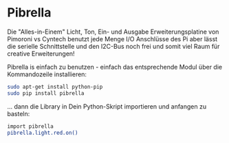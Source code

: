 <!--
---
name: Pibrella
class: board
type: multi,io
formfactor: Custom
manufacturer: Cyntech
description: eine "Alles-in-Einem" Licht, Ton, Ein- und Ausgabe Erweiterungsplatine.
url: http://pibrella.com
github: https://github.com/pimoroni/pibrella
buy: https://shop.cyntech.co.uk/products/pibrella?variant=581387897
image: 'pibrella.png'
pincount: 26
eeprom: no
pin:
  '7':
    name: Green LED
    direction: output
    active: high
  '11':
    name: Yellow LED
    direction: output
    active: high
  '12':
    name: Buzzer
    direction: output
    active: high
  '13':
    name: Red LED
    direction: output
    active: high
  '15':
    name: Output A
    direction: output
    active: high
  '16':
    name: Output B
    direction: output
    active: high
  '18':
    name: Output C
    direction: output
    active: high
  '19':
    name: Input D
    direction: output
    active: high
  '21':
    name: Input A
    direction: input
    active: high
  '22':
    name: Output D
    direction: output
    active: high
  '23':
    name: Button
    direction: input
    active: high
  '24':
    name: Input C
    direction: input
    active: high
  '26':
    name: Input B
    direction: input
    active: high
-->
# Pibrella

Die "Alles-in-Einem" Licht, Ton, Ein- und Ausgabe Erweiterungsplatine von Pimoroni vs Cyntech 
benutzt jede Menge I/O Anschlüsse des Pi aber lässt die serielle Schnittstelle und den I2C-Bus noch frei und somit viel Raum für creative Erweiterungen!

Pibrella is einfach zu benutzen - einfach das entsprechende Modul über die Kommandozeile installieren:

```bash
sudo apt-get install python-pip
sudo pip install pibrella
```

... dann die Library in Dein Python-Skript importieren und anfangen zu basteln:

```bash
import pibrella
pibrella.light.red.on()
```